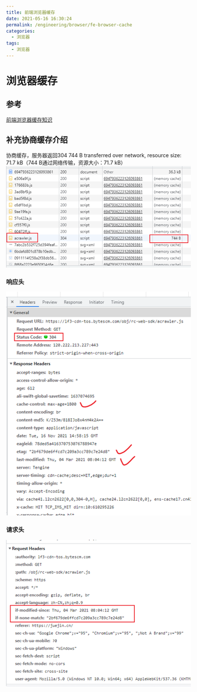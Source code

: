 ```yaml
---
title: 前端浏览器缓存
date: 2021-05-16 16:30:24
permalink: /engineering/browser/fe-browser-cache
categories:
  - 浏览器
tags:
  - 浏览器
---
```

# 浏览器缓存

## 参考

[前端浏览器缓存知识](https://juejin.cn/post/6947936223126093861)

## 补充协商缓存介绍

协商缓存，服务器返回304
744 B transferred over network, resource size: 71.7 kB（744 B通过网络传输，资源大小：71.7 kB）
![image.png](images/cache01.png)

### 响应头

![image.png](images/cache02.png)

### 请求头

![image.png](images/cache03.png)

